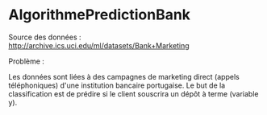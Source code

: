 # AlgorithmePredictionBank

Source des données : http://archive.ics.uci.edu/ml/datasets/Bank+Marketing

Problème : 

Les données sont liées à des campagnes de marketing direct (appels téléphoniques) d'une institution bancaire portugaise. Le but de la classification est de prédire si le client souscrira un dépôt à terme (variable y).
